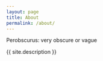```yaml
---
layout: page
title: About
permalink: /about/
---
```


Perobscurus: very obscure or vague

{{ site.description }}

